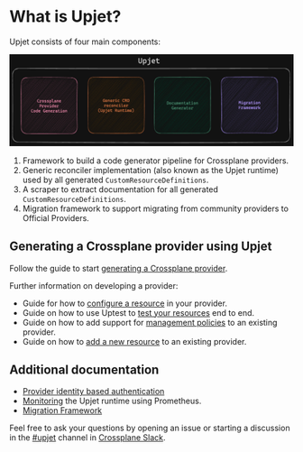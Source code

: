 <!--
SPDX-FileCopyrightText: 2023 The Crossplane Authors <https://crossplane.io>

SPDX-License-Identifier: CC-BY-4.0
-->

# What is Upjet?

Upjet consists of four main components:

![Upjet components](images/upjet-components.png)

1. Framework to build a code generator pipeline for Crossplane providers.
1. Generic reconciler implementation (also known as the Upjet runtime) used by
   all generated `CustomResourceDefinitions`.
1. A scraper to extract documentation for all generated
   `CustomResourceDefinitions`.
1. Migration framework to support migrating from community providers to Official
   Providers.

## Generating a Crossplane provider using Upjet

Follow the guide to start [generating a Crossplane
provider](generating-a-provider.md).

Further information on developing a provider:

- Guide for how to [configure a resource](configuring-a-resource.md) in your
provider.
- Guide on how to use Uptest to [test your resources](testing-with-uptest.md)
end to end.
- Guide on how to add support for
[management policies](adding-support-for-management-policies.md) to an existing
provider.
- Guide on how to [add a new resource](adding-new-resource.md) to an existing provider.

## Additional documentation

- [Provider identity based authentication](design-doc-provider-identity-based-auth.md)
- [Monitoring](monitoring.md) the Upjet runtime using Prometheus.
- [Migration Framework](migration-framework.md)

Feel free to ask your questions by opening an issue or starting a discussion in
the [#upjet](https://crossplane.slack.com/archives/C05T19TB729) channel in
[Crossplane Slack](https://slack.crossplane.io).
